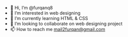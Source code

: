- 👋 Hi, I’m @furqanq8
- 👀 I’m interested in web designing
- 🌱 I’m currently learning HTML & CSS
- 💞️ I’m looking to collaborate on web designing project
- 📫 How to reach me mail2furqan@gmail.com

<!---
furqanq8/furqanq8 is a ✨ special ✨ repository because its `README.md` (this file) appears on your GitHub profile.
You can click the Preview link to take a look at your changes.
--->
